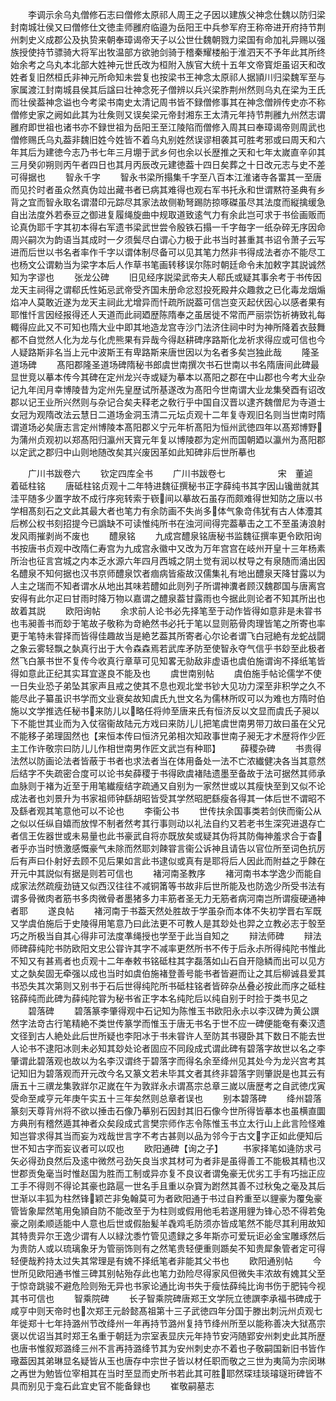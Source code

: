 <!-- { "loadSidebar": true } -->
　　李调示余乌丸僧修石志曰僧修太原祁人周王之子因以建族父神念仕魏以防归梁封南城壮侯又曰僧修仕文徳圭师雝府临邉为岳阳王中兵参军府王称帝进开府持节荆州刺史义成郡公及执贽来朝奉璋谒帝天子以公世仕魏朝戮力梁国有命加礼异赐以强族授使持节骠骑大将军出牧温部方欲驰剑骑于稽秦耀楼船于淮泗天不予年此其所终始余考之乌丸本北部大姓神元世氏改为桓附入族官大统十五年文帝寳炬虽诏天和改姓者复旧然桓氏非神元所命知未尝复也按梁书王神念太原祁人据頴川归梁魏军至与家属渡江封南城县侯其后諡曰壮神念死子僧辨以兵兴梁胙荆州然则乌丸在梁为王氏而壮侯葢神念谥也今考梁书南史太清记周书皆不録僧修事其在神念僧辨传史亦不称僧修史家之阙如此其为壮矦则又误矣梁元帝封湘东王太清元年持节荆雝九州然志谓雝府即世祖也诸书亦不録世祖为岳阳王至江陵陷而僧修入周其曰奉璋谒帝则周武也僧修赐氏乌丸葢非魏旧姓今姓皆不着乌丸别姓然误谬相袭其可胜考邪或曰周天和六年其后为建徳今志乃书七年三月堋于武乡何也余以长歴推之天和七年太嵗直辛卯其三月癸卯朔则丙午者四日也其月丙辰改元建徳葢十四日矣葬之十日改元志与史不差可得据也
　　智永千字
　　智永书梁所搨集千字至八百本江淮诸寺各畱其一至唐而见扵时者虽众然真伪竝出藏书者已病其难得也观右军书托永和世谓黙符圣典有乡背之宜而智永取名谓潜印元踪尽其家法故侧勒弩踢防掠啄磔虽尽其法度而縦擒缓急自出法度外若泰豆之御进复履绳旋曲中规取道致逺气力有余此岂可求于书侩画贩而论真伪耶千字其初本得右军遗书梁武世尝令殷铁石搨一千字毎字一纸杂碎无序因命周兴嗣次为韵语当其成时一夕须鬓尽白谓心力极于此书当时甚重其书诏令萧子云写进而后世以书名者率作千字以谓体制尽备可以见其笔力然非书得成法者亦不能尽工也杨文公谓勅当为梁字本后人作草书笔画转移误尔陈时朝廷命令未加敕字其説诚然知为字谬也
　　张龙公碑
　　旧见经序説梁武帝夫人郗氏或疑其事余考于书传因龙天主祠得之谓郗氏性妬忌武帝受齐国未册命忿怼投死殿井众趣救之已化毒龙烟煽焰冲人莫敢近遂为龙天主祠此尤增异而忏疏所説葢可信岂变灭起伏因心以感者果有耶惟忏言因经报得还人天道而此祠廼歴陈隋奉之虽居徙不常而严丽崇饬祈祷致礼每輙得应此又不可知也隋大业中即其地造龙宫寺沙门法济住祠中时为神所降着衣鼓舞都不自觉然人化为龙与化虎熊果有异哉今得赵耕碑序路斯化龙祈求得应或可信也今人疑路斯非名当上元中波斯王有卑路斯来唐世因以为名者多矣岂独此哉
　　隆圣道场碑
　　髙阳郡隆圣道场碑隋秘书郎虞世南撰次书石世南以书名隋唐间此碑最显世竞以摹本传今其碑在定州龙兴寺或疑为摹本以髙阳之郡在中山郡也今考大业杂记九年闰月幸博陵昔为定州先皇歴试所基遂改为髙阳今世南谓大业龙集癸酉有诏改郡以记王业所兴然则与杂记合矣夫释老之敎行乎中国自汉晋以逮齐魏僧尼为寺道士女冠为观隋改法云慧日二道场金洞玉清二元坛贞观十二年复寺观旧名则当世南时隋谓道场必矣唐志言定州博陵本髙阳郡义宁元年析髙阳为恒州武徳四年以髙郑博野为蒲州贞观初以郑髙阳归瀛州天寳元年复以博陵郡为定州而国朝廼以瀛州为髙阳郡以定武之郡归中山则地随改矣其兴废因革如此知碑非后世所摹也













　　广川书跋卷六
　　钦定四库全书
　　广川书跋卷七　　　　　　宋　董逌　着砥柱铭
　　唐砥柱铭贞观十二年特进魏征撰秘书正字薛纯书其字因山镵凿就其洼平随多少置字故不成行序宛转索于嵚间以摹故石虽存而颇难得世知防之唐以书学相髙刻石之文此其最大者也笔力有余防画不失尚多体气象竒伟犹有古人体灋其后桞公权书刻招提今已譌缺不可读惟纯所书在浊河间得完葢摹击之工不至虽涛浪射发风雨摧剥尚不废也
　　醴泉铭
　　九成宫醴泉铭唐秘书监魏征撰率更令欧阳询书按唐书贞观中改隋仁寿宫为九成宫永徽中又改为万年宫宫在岐州开皇十三年杨素所治也征言宫城之内本乏水源六年四月西城之阴土觉有润以杖导之有泉随而涌出因名醴泉不知何据也汉书京师醴泉饮者痼病皆瘉故汉儒集礼有地出醴泉天降甘露以为人主之瑞而不知者谓水从地出其味若醴如此则列子所谓神瀵者顾汉魏郡国与唐离宫安得有此尔疋曰甘雨时降万物以嘉谓之醴泉葢甘露雨也今据此则论者不知其所出也故着其説
　　欧阳询帖
　　余求前人论书必先择笔至于动作皆得如意非是未甞书也韦昶善书而玅于笔故子敬称为竒絶然书必托于笔以显则筋骨肉理皆笔之所寄也率更于笔特未甞择而皆得佳趣故当是絶艺葢其所寄者心尔论者谓飞白冠絶有龙蛇战闘之象云雾轻飘之埶真行出于大令森森焉若武库矛防至使智永夺气信乎书玅至此极者然飞白篆书世不复传今收真行章草可见知畧无勍敌非虚语也虞伯施谓询不择纸笔皆得如意此正纪其实耳宜遂良不能及也
　　虞世南别帖
　　虞伯施手帖论儒学不使一日失业恐子弟坠其家声且戒之使其不息也观北堂书钞大见功力深至非积学之久不能尽此子纂虽识书学而文业衰矣故知虞氏九世文名为儒林所叹可以为难也方隋时伯施以文学推选任秘书来防儿以略任将帅至唐来氏有恒济反以文显而虞氏子昶以下不能世其业而为入仗宿衞故陆元方戏曰来防儿儿把笔虞世南男带刀故曰虽在父兄不能移子弟理固然也【来恒本传曰恒济兄弟相次知政事世南子昶无才术歴将作少匠主工作许敬宗曰防儿儿作相世南男作匠文武岂有种耶】
　　薛稷杂碑
　　书贵得法然以防画论法者皆蔽于书者也求法者当在体用备处一法不亡浓纎健决各当其意然后结字不失疏密合度可以论书矣薛稷于书得欧虞褚陆遗墨至备故于法可据然其师承血脉则于褚为近至于用笔纎瘦结字疏通又自别为一家然世或以其瘦快至到又似不论成法者也刘景升为书家祖师钟繇胡昭皆受其学然昭肥繇瘦各得其一体后世不谓昭不及繇者观其笔意他可以不论也
　　李衞公书
　　世传扶余国事类若剑侠而衞公从之似以任纵自嬉而放悍不制者然考其行事则动以礼法自约又若老书生深究进退存亡者信王佐器世或未易量也此书豪武自将亦既放矣或疑其伪将其防侮神羞求合于杳者乎亦当时愤激感慨豪气未除而然耶刘餗甞言衞公诉神且请告以官位所至词色抗厉后有声曰仆射好去顾不见后果如言此书逮似或真有是耶将后人因此而附益之乎餗在开元中其説似有据是则若可信也
　　褚河南圣教序
　　褚河南书本学逸少而能自成家法然疏瘦劲链又似西汉往往不减铜筩等书故非后世所能及也防逸少所受书法有谓多骨微肉者筋书多肉微骨者墨猪多力丰筋者圣无力无筋者病河南岂所谓瘦硬通神者耶
　　遂良帖
　　褚河南于书葢天然处胜故于学虽杂而本体不失初学晋右军既又学虞伯施后于史陵得用笔意乃曰此法更不可教人是其玅处也羿之立教必志于彀至巧之所极当自其心得非可法度凖绳授也学至于此当自知之
　　辩法师碑
　　辩法师碑薛纯陀书防欧阳文忠公甞许其字不减率更然所书不传于后永尗所得纯陀书惟此不知又有甚焉者也贞观十二年奉敕书铭砥柱其字磊落如山石自开隐鳞而出可以见方丈之埶矣固无牵强以成也当时如虞伯施褚登善号能书者皆避而让之其后柳诚县爱其书恐失其次第则又别书于石后世得纯陀所书砥柱铭者皆碎杂丛叠必按此而序之砥柱铭薛纯而此碑为薛纯陀甞为秘书省正字本名纯陀后以纯自别于时捡于类书见之
　　碧落碑
　　碧落篆李肇得观中石记知为陈惟玉书欧阳永尗以李汉碑为黄公譔然字法竒古行笔精絶不类世传篆学而惟玉于唐无书名于世不应一碑便能奄有秦汉遗文径到古人絶处此后世所疑也李阳冰于书未甞许人至防其书寝卧其下数日不能去世人论书不逮阳冰则未必知其玅处论者固应不同段成式谓此碑有碧落字故世以名之李肇谓此碧落观也故以为名李汉谓终于碧落字而得名余至绛州见其处今为龙兴宫考其记知旧为碧落观而开元改今名又篆文若未毕其文者其终非碧落字则肇説是也其云有唐五十三禩龙集敦牂尔疋嵗在午为敦牂永尗谓髙宗总章三嵗以唐歴考之自武徳戊寅受命至咸亨元年庚午实五十三年矣然则总章者误也
　　别本碧落碑
　　绛州碧落篆刻天尊背州将不欲以捶击石像乃摹别石因封其旧石像今世所得皆摹本也虽横直圜方典刑有稽然遁其神者众矣段成式言樊宗师作志令陈惟玉书立太行山上此言险怪难知岂甞求得其当而妄为戏哉世言字不考古甚则以品为邻今于古文字正如此便知后世不知古字而妄议者可以叹也
　　欧阳通碑【询之子】
　　书家择笔如逄防求弓矢必得劲良然后及逺中微然弓劲矢良当求其材可为者非是虽得善工不能极其精也汉世郡贡兔毫当时惟赵国为胜而工制或异亦复不良议者谓兔豪无优劣工手有巧拙正应工手不得则不得论其豪也路扈一世名手且重以杂寳为跗然其善不过秋兔之毫及其后世渐以丰狐为柱然锋颖芒非兔翰莫可为者欧阳通于书过自矜重至以貍豪为覆兔豪管皆象犀然笔用兔頴自防不能改至于为柱则或假用他毛若遂用貍为锋心恐不得若兔豪之刚柔顺适能中人意也后世或假胎髪羊毳鸡毛防须亦皆成笔然不能尽其利用故知其特贵异尔王逸少谓有人以緑沈黍竹管见遗録之多年斯亦可爱玩讵必金宝雕琢然后为贵防人或以琉璃象牙为管丽饰则有之然笔贵轻便重则踬矣不知贵犀象管者定可得轻便哉矜持太过失其常理是有媿不择纸笔者非能其父书也
　　欧阳通别帖
　　今世所见欧阳通书惟三碑其别帖殆存此也笔力劲险尽得家风但微失丰浓故有媿其父至于惊竒跳骏不避危险则殆无异也书家论通比询书失于瘦怯薛纯比询书伤于肥钝今视其书可信也
　　智乘院碑
　　长子智乘院碑唐郑王文学阮立徳譔李承福书碑成于咸亨中则天帝时也次郑王元龄懿髙祖第十三子武徳四年分国于滕出刺沅州贞观七年徙郑十七年持潞州节改绛州一年再持节潞州复持节绛州所至以能称善决大狱髙宗褒以优诏当其时郑王名重于朝廷为宗室表显庆元年持节安沔随郢安州刺史此其所歴也唐书惟叙郑潞绛三州不言再持潞绛节其为安州刺史亦不着也子敬嗣国新旧书皆作璥葢因其弟琳显名疑皆从玉也唐存中宗世子皆以材任职而敬之三世为夷简为宗闵琳之再世为勉皆位宰相其在当时至显而史所书若此其可胜耶然琛珪琰璿璲珩碑皆不具而别见于龛石此宜史官不能备録也
　　崔敬嗣墓志
